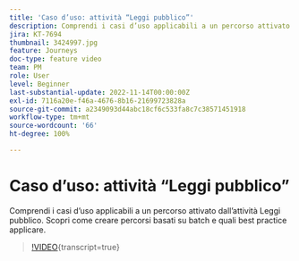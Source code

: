 ```yaml
---
title: 'Caso d’uso: attività “Leggi pubblico”'
description: Comprendi i casi d’uso applicabili a un percorso attivato dall’attività Leggi pubblico. Scopri come creare percorsi basati su batch e quali best practice applicare.
jira: KT-7694
thumbnail: 3424997.jpg
feature: Journeys
doc-type: feature video
team: PM
role: User
level: Beginner
last-substantial-update: 2022-11-14T00:00:00Z
exl-id: 7116a20e-f46a-4676-8b16-21699723828a
source-git-commit: a2349093d44abc18cf6c533fa8c7c38571451918
workflow-type: tm+mt
source-wordcount: '66'
ht-degree: 100%

---
```


# Caso d’uso: attività “Leggi pubblico”

Comprendi i casi d’uso applicabili a un percorso attivato dall’attività Leggi pubblico. Scopri come creare percorsi basati su batch e quali best practice applicare.

>[!VIDEO](https://video.tv.adobe.com/v/3430364?quality=12&learn=on&captions=ita){transcript=true}
